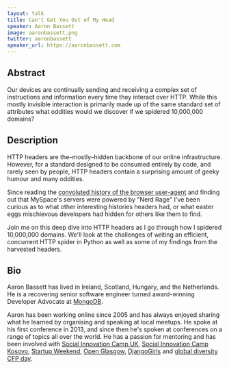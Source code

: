 ```yaml
---
layout: talk
title: Can't Get You Out of My Head
speaker: Aaron Bassett
image: aaronbassett.png
twitter: aaronbassett
speaker_url: https://aaronbassett.com
---
```


## Abstract
Our devices are continually sending and receiving a complex set of instructions and information every time they interact over HTTP. While this mostly invisible interaction is primarily made up of the same standard set of attributes what oddities would we discover if we spidered 10,000,000 domains?

## Description
HTTP headers are the–mostly–hidden backbone of our online infrastructure. However, for a standard designed to be consumed entirely by code, and rarely seen by people, HTTP headers contain a surprising amount of geeky humour and many oddities.

Since reading the [convoluted history of the browser user-agent](https://webaim.org/blog/user-agent-string-history/) and finding out that MySpace's servers were powered by "Nerd Rage" I've been curious as to what other interesting histories headers had, or what easter eggs mischievous developers had hidden for others like them to find.

Join me on this deep dive into HTTP headers as I go through how I spidered 10,000,000 domains. We'll look at the challenges of writing an efficient, concurrent HTTP spider in Python as well as some of my findings from the harvested headers.

## Bio
Aaron Bassett has lived in Ireland, Scotland, Hungary, and the Netherlands. He is a recovering senior software engineer turned award-winning Developer Advocate at [MongoDB](https://mongodb.com).

Aaron has been working online since 2005 and has always enjoyed sharing what he learned by organising and speaking at local meetups. He spoke at his first conference in 2013, and since then he's spoken at conferences on a range of topics all over the world. He has a passion for mentoring and has been involved with [Social Innovation Camp UK](https://en.wikipedia.org/wiki/Social_Innovation_Camp), [Social Innovation Camp Kosovo](http://unicefstories.org/tag/social-innovation-camp-kosovo/), [Startup Weekend](https://startupweekend.org/), [Open Glasgow](http://futurecity.glasgow.gov.uk/hacking-the-future/), [DjangoGirls](https://djangogirls.org/) and [global diversity CFP day](https://www.globaldiversitycfpday.com/events/101).



